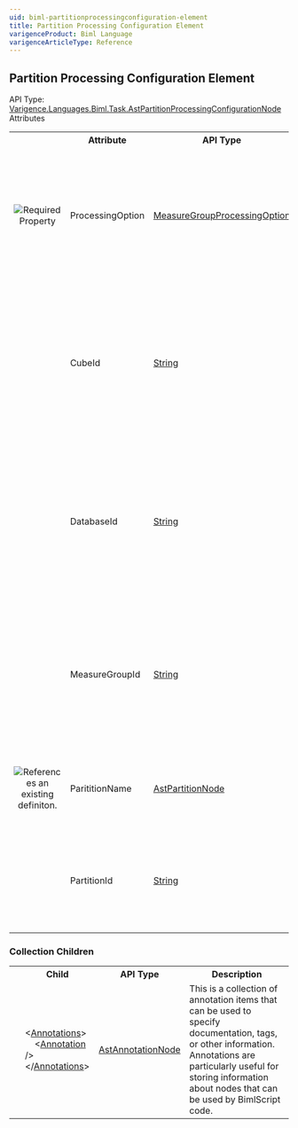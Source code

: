 ```yaml
---
uid: biml-partitionprocessingconfiguration-element
title: Partition Processing Configuration Element
varigenceProduct: Biml Language
varigenceArticleType: Reference
---
```

## Partition Processing Configuration Element<div class="AssemblyInfoGroup"><div class="CrossReferenceGroup"><div class="CrossReferenceHeader">API Type:</div><div class="CrossReferenceValue"><a href="../api-reference/Varigence.Languages.Biml.Task.AstPartitionProcessingConfigurationNode.html">Varigence.Languages.Biml.Task.AstPartitionProcessingConfigurationNode</a></div></div></div><div class="AttributeGroup"><div class="AttributeGroupHeader">Attributes</div><table id="AttributeList" class="AttributeList"><tbody><tr><th class="AttributeIconColumnHeader">&nbsp;</th><th class="AttributeNameColumnHeader">Attribute</th><th class="AttributeTypeColumnHeader">API Type</th><th class="AttributeDefaultColumnHeader">Default</th><th class="AttributeSummaryColumnHeader">Description</th></tr><tr class="ad0"><td align="center" class="AttributeIcon"><img title="Required Property" src="attributeRequired.png"></td><td class="AttributeName">ProcessingOption</td><td class="AttributeType"><a href="../api-reference/Varigence.Languages.Biml.Task.MeasureGroupProcessingOption.html">MeasureGroupProcessingOption</a></td><td class="AttributeDefault">ProcessDefault</td><td class="AttributeSummary"><div class ="SummaryItem">This value specifies which of the supported Analysis Services processing options will be used to process this object.</div></td></tr><tr class="ad1"><td align="center" class="AttributeIcon"><img title="" src="attribute.png"></td><td class="AttributeName">CubeId</td><td class="AttributeType"><a href="https://msdn.microsoft.com/en-us/library/System.String.aspx">String</a></td><td class="AttributeDefault">&nbsp;</td><td class="AttributeSummary"><div class ="SummaryItem">This value specifies the Id of the Analysis Services cube containing the measure group and partition that will be processed.</div></td></tr><tr class="ad0"><td align="center" class="AttributeIcon"><img title="" src="attribute.png"></td><td class="AttributeName">DatabaseId</td><td class="AttributeType"><a href="https://msdn.microsoft.com/en-us/library/System.String.aspx">String</a></td><td class="AttributeDefault">&nbsp;</td><td class="AttributeSummary"><div class ="SummaryItem">This value specifies the Id of the Analysis Services database containing the cube, measure group, and partition that will be processed.</div></td></tr><tr class="ad1"><td align="center" class="AttributeIcon"><img title="" src="attribute.png"></td><td class="AttributeName">MeasureGroupId</td><td class="AttributeType"><a href="https://msdn.microsoft.com/en-us/library/System.String.aspx">String</a></td><td class="AttributeDefault">&nbsp;</td><td class="AttributeSummary"><div class ="SummaryItem">This value specifies the Id of the Analysis Services measure group containing the partition that will be processed.</div></td></tr><tr class="ad0"><td align="center" class="AttributeIcon"><img title="References an existing definiton." src="attributeReference.png"></td><td class="AttributeName">ParititionName</td><td class="AttributeType"><a href="../api-reference/Varigence.Languages.Biml.Cube.Partition.AstPartitionNode.html">AstPartitionNode</a></td><td class="AttributeDefault">&nbsp;</td><td class="AttributeSummary"><div class ="SummaryItem">This value specifies a reference to the partition that will be processed.</div></td></tr><tr class="ad1"><td align="center" class="AttributeIcon"><img title="" src="attribute.png"></td><td class="AttributeName">PartitionId</td><td class="AttributeType"><a href="https://msdn.microsoft.com/en-us/library/System.String.aspx">String</a></td><td class="AttributeDefault">&nbsp;</td><td class="AttributeSummary"><div class ="SummaryItem">This value specifies the Id of the Analysis Services partition that will be processed.</div></td></tr></tbody></table></div><div class="ChildGroup">### Collection Children<table id="ChildList" class="ChildList"><tbody><tr><th class="ChildIconColumnHeader">&nbsp;</th><th class="ChildNameColumnHeader">Child</th><th class="ChildTypeColumnHeader">API Type</th><th class="ChildSummaryColumnHeader">Description</th></tr><tr class="cd0"><td align="center" class="ChildIcon"><img title="" src="collectionChild.png"><div class="RequiredIcon" title="Required Child"></div><td class="ChildName"><span class="punc">&lt;</span><a href=Varigence.Languages.Biml.AstNode_Annotations.html">Annotations</a><span class="punc">&gt;</span><br />&nbsp;&nbsp;&nbsp;&nbsp;<span class="punc">&lt;</span><a href=Varigence.Languages.Biml.AstAnnotationNode.html">Annotation</a> <span class="punc">/&gt;</span><br /><span class="punc">&lt;/</span><a href=Varigence.Languages.Biml.AstNode_Annotations.html">Annotations</a><span class="punc">&gt;</span></td><td class="ChildType"><a href="../api-reference/Varigence.Languages.Biml.AstAnnotationNode.html">AstAnnotationNode</a></td><td class="ChildSummary"><div class ="SummaryItem">This is a collection of annotation items that can be used to specify documentation, tags, or other information.  Annotations are particularly useful for storing information about nodes that can be used by BimlScript code.</div></td></tr></tbody></table></div>